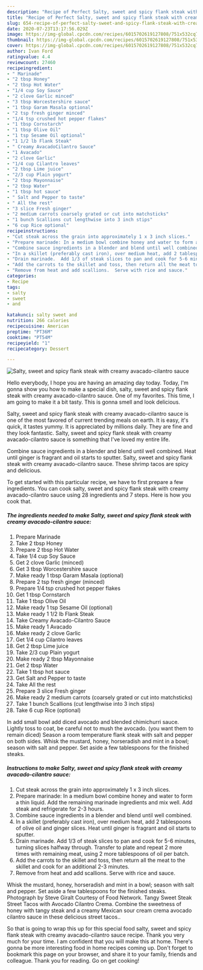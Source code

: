 ```yaml
---
description: "Recipe of Perfect Salty, sweet and spicy flank steak with creamy avacado-cilantro sauce"
title: "Recipe of Perfect Salty, sweet and spicy flank steak with creamy avacado-cilantro sauce"
slug: 654-recipe-of-perfect-salty-sweet-and-spicy-flank-steak-with-creamy-avacado-cilantro-sauce
date: 2020-07-23T13:17:56.029Z
image: https://img-global.cpcdn.com/recipes/6015702619127808/751x532cq70/salty-sweet-and-spicy-flank-steak-with-creamy-avacado-cilantro-sauce-recipe-main-photo.jpg
thumbnail: https://img-global.cpcdn.com/recipes/6015702619127808/751x532cq70/salty-sweet-and-spicy-flank-steak-with-creamy-avacado-cilantro-sauce-recipe-main-photo.jpg
cover: https://img-global.cpcdn.com/recipes/6015702619127808/751x532cq70/salty-sweet-and-spicy-flank-steak-with-creamy-avacado-cilantro-sauce-recipe-main-photo.jpg
author: Ivan Ford
ratingvalue: 4.4
reviewcount: 27460
recipeingredient:
- " Marinade"
- "2 tbsp Honey"
- "2 tbsp Hot Water"
- "1/4 cup Soy Sauce"
- "2 clove Garlic minced"
- "3 tbsp Worcestershire sauce"
- "1 tbsp Garam Masala optional"
- "2 tsp fresh ginger minced"
- "1/4 tsp crushed hot pepper flakes"
- "1 tbsp Cornstarch"
- "1 tbsp Olive Oil"
- "1 tsp Sesame Oil optional"
- "1 1/2 lb Flank Steak"
- " Creamy AvacadoCilantro Sauce"
- "1 Avacado"
- "2 clove Garlic"
- "1/4 cup Cilantro leaves"
- "2 tbsp Lime juice"
- "2/3 cup Plain yogurt"
- "2 tbsp Mayonnaise"
- "2 tbsp Water"
- "1 tbsp hot sauce"
- " Salt and Pepper to taste"
- " All the rest"
- "3 slice Fresh ginger"
- "2 medium carrots coarsely grated or cut into matchsticks"
- "1 bunch Scallions cut lengthwise into 3 inch stips"
- "6 cup Rice optional"
recipeinstructions:
- "Cut steak across the grain into approximately 1 x 3 inch slices."
- "Prepare marinade: In a medium bowl combine honey and water to form a thin liquid.  Add the remaining marinade ingredients and mix well.  Add steak and refrigerate for 2-3 hours."
- "Combine sauce ingredients in a blender and blend until well combined."
- "In a skillet (preferably cast iron), over medium heat, add 2 tablespoons of olive oil and ginger slices.  Heat until ginger is fragrant and oil starts to sputter."
- "Drain marinade.  Add 1/3 of steak slices to pan and cook for 5-6 minutes, turning slices halfway through.  Transfer to plate and repeat 2 more times with remaining meat, using 2 more tablespoons of oil per batch."
- "Add the carrots to the skillet and toss, then return all the meat to the skillet and cook for an additional 2-3 minutes."
- "Remove from heat and add scallions.  Serve with rice and sauce."
categories:
- Recipe
tags:
- salty
- sweet
- and

katakunci: salty sweet and 
nutrition: 266 calories
recipecuisine: American
preptime: "PT36M"
cooktime: "PT54M"
recipeyield: "1"
recipecategory: Dessert

---
```



![Salty, sweet and spicy flank steak with creamy avacado-cilantro sauce](https://img-global.cpcdn.com/recipes/6015702619127808/751x532cq70/salty-sweet-and-spicy-flank-steak-with-creamy-avacado-cilantro-sauce-recipe-main-photo.jpg)

Hello everybody, I hope you are having an amazing day today. Today, I'm gonna show you how to make a special dish, salty, sweet and spicy flank steak with creamy avacado-cilantro sauce. One of my favorites. This time, I am going to make it a bit tasty. This is gonna smell and look delicious.

Salty, sweet and spicy flank steak with creamy avacado-cilantro sauce is one of the most favored of current trending meals on earth. It is easy, it's quick, it tastes yummy. It is appreciated by millions daily. They are fine and they look fantastic. Salty, sweet and spicy flank steak with creamy avacado-cilantro sauce is something that I've loved my entire life.

Combine sauce ingredients in a blender and blend until well combined. Heat until ginger is fragrant and oil starts to sputter. Salty, sweet and spicy flank steak with creamy avacado-cilantro sauce. These shrimp tacos are spicy and delicious.


To get started with this particular recipe, we have to first prepare a few ingredients. You can cook salty, sweet and spicy flank steak with creamy avacado-cilantro sauce using 28 ingredients and 7 steps. Here is how you cook that.

<!--inarticleads1-->

##### The ingredients needed to make Salty, sweet and spicy flank steak with creamy avacado-cilantro sauce:

1. Prepare  Marinade
1. Take 2 tbsp Honey
1. Prepare 2 tbsp Hot Water
1. Take 1/4 cup Soy Sauce
1. Get 2 clove Garlic (minced)
1. Get 3 tbsp Worcestershire sauce
1. Make ready 1 tbsp Garam Masala (optional)
1. Prepare 2 tsp fresh ginger (minced)
1. Prepare 1/4 tsp crushed hot pepper flakes
1. Get 1 tbsp Cornstarch
1. Take 1 tbsp Olive Oil
1. Make ready 1 tsp Sesame Oil (optional)
1. Make ready 1 1/2 lb Flank Steak
1. Take  Creamy Avacado-Cilantro Sauce
1. Make ready 1 Avacado
1. Make ready 2 clove Garlic
1. Get 1/4 cup Cilantro leaves
1. Get 2 tbsp Lime juice
1. Take 2/3 cup Plain yogurt
1. Make ready 2 tbsp Mayonnaise
1. Get 2 tbsp Water
1. Take 1 tbsp hot sauce
1. Get  Salt and Pepper to taste
1. Take  All the rest
1. Prepare 3 slice Fresh ginger
1. Make ready 2 medium carrots (coarsely grated or cut into matchsticks)
1. Take 1 bunch Scallions (cut lengthwise into 3 inch stips)
1. Take 6 cup Rice (optional)


In add small bowl add diced avocado and blended chimichurri sauce. Lightly toss to coat, be careful not to mush the avocado. (you want them to remain diced) Season a room temperature flank steak with salt and pepper on both sides. Whisk the mustard, honey, horseradish and mint in a bowl; season with salt and pepper. Set aside a few tablespoons for the finished steaks. 

<!--inarticleads2-->

##### Instructions to make Salty, sweet and spicy flank steak with creamy avacado-cilantro sauce:

1. Cut steak across the grain into approximately 1 x 3 inch slices.
1. Prepare marinade: In a medium bowl combine honey and water to form a thin liquid.  Add the remaining marinade ingredients and mix well.  Add steak and refrigerate for 2-3 hours.
1. Combine sauce ingredients in a blender and blend until well combined.
1. In a skillet (preferably cast iron), over medium heat, add 2 tablespoons of olive oil and ginger slices.  Heat until ginger is fragrant and oil starts to sputter.
1. Drain marinade.  Add 1/3 of steak slices to pan and cook for 5-6 minutes, turning slices halfway through.  Transfer to plate and repeat 2 more times with remaining meat, using 2 more tablespoons of oil per batch.
1. Add the carrots to the skillet and toss, then return all the meat to the skillet and cook for an additional 2-3 minutes.
1. Remove from heat and add scallions.  Serve with rice and sauce.


Whisk the mustard, honey, horseradish and mint in a bowl; season with salt and pepper. Set aside a few tablespoons for the finished steaks. Photograph by Steve Giralt Courtesy of Food Network. Tangy Sweet Steak Street Tacos with Avocado Cilantro Crema. Combine the sweetness of honey with tangy steak and a creamy Mexican sour cream crema avocado cilantro sauce in these delicious street tacos.. 

So that is going to wrap this up for this special food salty, sweet and spicy flank steak with creamy avacado-cilantro sauce recipe. Thank you very much for your time. I am confident that you will make this at home. There's gonna be more interesting food in home recipes coming up. Don't forget to bookmark this page on your browser, and share it to your family, friends and colleague. Thank you for reading. Go on get cooking!

